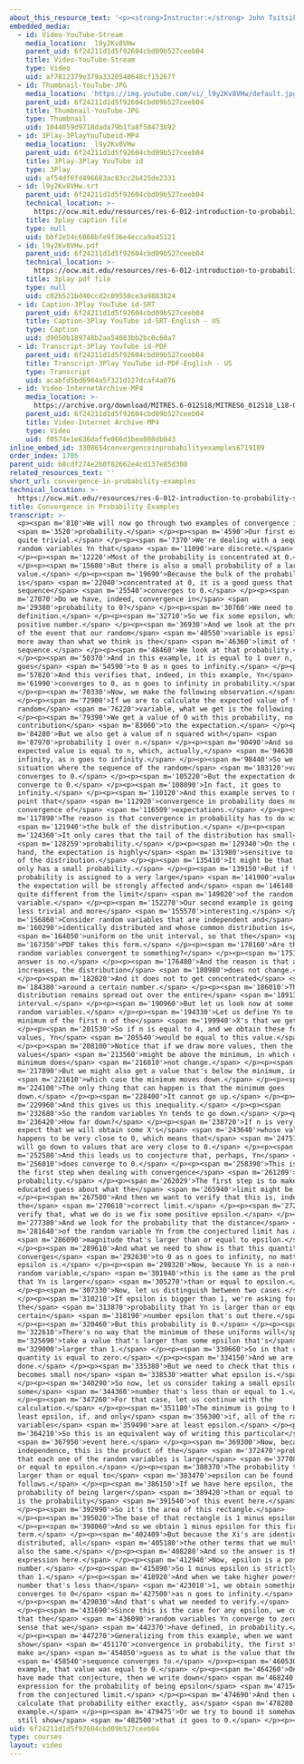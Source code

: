 ```yaml
---
about_this_resource_text: '<p><strong>Instructor:</strong> John Tsitsiklis</p>'
embedded_media:
  - id: Video-YouTube-Stream
    media_location: _l9y2Kv8VHw
    parent_uid: 6f24211d1d5f92604cbd09b527ceeb04
    title: Video-YouTube-Stream
    type: Video
    uid: af7812379e379a3320540648cf15267f
  - id: Thumbnail-YouTube-JPG
    media_location: 'https://img.youtube.com/vi/_l9y2Kv8VHw/default.jpg'
    parent_uid: 6f24211d1d5f92604cbd09b527ceeb04
    title: Thumbnail-YouTube-JPG
    type: Thumbnail
    uid: 1044059d9718dada79b1fa8f58473b92
  - id: 3Play-3PlayYouTubeid-MP4
    media_location: _l9y2Kv8VHw
    parent_uid: 6f24211d1d5f92604cbd09b527ceeb04
    title: 3Play-3Play YouTube id
    type: 3Play
    uid: af54df6fd496683ac83cc2b425de2331
  - id: l9y2Kv8VHw.srt
    parent_uid: 6f24211d1d5f92604cbd09b527ceeb04
    technical_location: >-
      https://ocw.mit.edu/resources/res-6-012-introduction-to-probability-spring-2018/part-ii-inference-limit-theorems/convergence-in-probability-examples/l9y2Kv8VHw.srt
    title: 3play caption file
    type: null
    uid: bbf2e54c6868bfe9f36e4ecca9a45121
  - id: l9y2Kv8VHw.pdf
    parent_uid: 6f24211d1d5f92604cbd09b527ceeb04
    technical_location: >-
      https://ocw.mit.edu/resources/res-6-012-introduction-to-probability-spring-2018/part-ii-inference-limit-theorems/convergence-in-probability-examples/l9y2Kv8VHw.pdf
    title: 3play pdf file
    type: null
    uid: c02b521bd40ccd2c09550ce3a9883824
  - id: Caption-3Play YouTube id-SRT
    parent_uid: 6f24211d1d5f92604cbd09b527ceeb04
    title: Caption-3Play YouTube id-SRT-English - US
    type: Caption
    uid: d9050b189748b2aa54083bb2bc0c60a7
  - id: Transcript-3Play YouTube id-PDF
    parent_uid: 6f24211d1d5f92604cbd09b527ceeb04
    title: Transcript-3Play YouTube id-PDF-English - US
    type: Transcript
    uid: acabfd5bd6964a5f321d127dcaf4a076
  - id: Video-InternetArchive-MP4
    media_location: >-
      https://archive.org/download/MITRES.6-012S18/MITRES6_012S18_L18-07_300k.mp4
    parent_uid: 6f24211d1d5f92604cbd09b527ceeb04
    title: Video-Internet Archive-MP4
    type: Video
    uid: f0574e1e636daffe066d1bea080db043
inline_embed_id: 3308654convergenceinprobabilityexamples6719109
order_index: 1705
parent_uid: b8cdf274e2b0f82662e4cd137e85d308
related_resources_text: ''
short_url: convergence-in-probability-examples
technical_location: >-
  https://ocw.mit.edu/resources/res-6-012-introduction-to-probability-spring-2018/part-ii-inference-limit-theorems/convergence-in-probability-examples
title: Convergence in Probability Examples
transcript: >-
  <p><span m='810'>We will now go through two examples of convergence in</span>
  <span m='3520'>probability.</span> </p><p><span m='4590'>Our first example is
  quite trivial.</span> </p><p><span m='7370'>We're dealing with a sequence of
  random variables Yn that</span> <span m='11090'>are discrete.</span>
  </p><p><span m='12220'>Most of the probability is concentrated at 0.</span>
  </p><p><span m='15680'>But there is also a small probability of a large
  value.</span> </p><p><span m='19690'>Because the bulk of the probability mass
  is</span> <span m='22040'>concentrated at 0, it is a good guess that this
  sequence</span> <span m='25540'>converges to 0.</span> </p><p><span
  m='27070'>Do we have, indeed, convergence in</span> <span
  m='29380'>probability to 0?</span> </p><p><span m='30760'>We need to check the
  definition.</span> </p><p><span m='32710'>So we fix some epsilon, which is a
  positive number.</span> </p><p><span m='36930'>And we look at the probability
  of the event that our random</span> <span m='40550'>variable is epsilon or
  more away than what we think is the</span> <span m='46360'>limit of that
  sequence.</span> </p><p><span m='48460'>We look at that probability.</span>
  </p><p><span m='50370'>And in this example, it is equal to 1 over n, which
  goes</span> <span m='54590'>to 0 as n goes to infinity.</span> </p><p><span
  m='57820'>And this verifies that, indeed, in this example, Yn</span> <span
  m='61990'>converges to 0, as n goes to infinity in probability.</span>
  </p><p><span m='70330'>Now, we make the following observation.</span>
  </p><p><span m='72900'>If we are to calculate the expected value of this
  random</span> <span m='76220'>variable, what we get is the following.</span>
  </p><p><span m='79390'>We get a value of 0 with this probability, no
  contribution</span> <span m='83060'>to the expectation.</span> </p><p><span
  m='84280'>But we also get a value of n squared with</span> <span
  m='87970'>probability 1 over n.</span> </p><p><span m='90490'>And so the
  expected value is equal to n, which, actually,</span> <span m='94630'>goes to
  infinity, as n goes to infinity.</span> </p><p><span m='98440'>So we have a
  situation where the sequence of the random</span> <span m='103120'>variables
  converges to 0.</span> </p><p><span m='105220'>But the expectation does not
  converge to 0.</span> </p><p><span m='108090'>In fact, it goes to
  infinity.</span> </p><p><span m='110120'>And this example serves to make the
  point that</span> <span m='112920'>convergence in probability does not imply
  convergence of</span> <span m='116509'>expectations.</span> </p><p><span
  m='117890'>The reason is that convergence in probability has to do with</span>
  <span m='121940'>the bulk of the distribution.</span> </p><p><span
  m='124360'>It only cares that the tail of the distribution has small</span>
  <span m='128259'>probability.</span> </p><p><span m='129340'>On the other
  hand, the expectation is highly</span> <span m='131980'>sensitive to the tail
  of the distribution.</span> </p><p><span m='135410'>It might be that the tail
  only has a small probability.</span> </p><p><span m='139150'>But if that
  probability is assigned to a very large</span> <span m='141900'>value, then
  the expectation will be strongly affected and</span> <span m='146140'>can be
  quite different from the limit</span> <span m='149020'>of the random
  variable.</span> </p><p><span m='152270'>Our second example is going to be
  less trivial and more</span> <span m='155570'>interesting.</span> </p><p><span
  m='156860'>Consider random variables that are independent and</span> <span
  m='160290'>identically distributed and whose common distribution is</span>
  <span m='164050'>uniform on the unit interval, so that the</span> <span
  m='167350'>PDF takes this form.</span> </p><p><span m='170160'>Are these
  random variables convergent to something?</span> </p><p><span m='175150'>The
  answer is no.</span> </p><p><span m='176480'>And the reason is that as i
  increases, the distribution</span> <span m='180980'>does not change.</span>
  </p><p><span m='182020'>And it does not to get concentrated</span> <span
  m='184380'>around a certain number.</span> </p><p><span m='186010'>The
  distribution remains spread out over the entire</span> <span m='189130'>unit
  interval.</span> </p><p><span m='190960'>But let us look now at some related
  random variables.</span> </p><p><span m='194330'>Let us define Yn to be the
  minimum of the first n of the</span> <span m='199940'>X's that we get.</span>
  </p><p><span m='201530'>So if n is equal to 4, and we obtain these four
  values, Yn</span> <span m='205540'>would be equal to this value.</span>
  </p><p><span m='208100'>Notice that if we draw more values, then the new
  values</span> <span m='213560'>might be above the minimum, in which case the
  minimum does</span> <span m='216810'>not change.</span> </p><p><span
  m='217890'>But we might also get a value that's below the minimum, in</span>
  <span m='221610'>which case the minimum moves down.</span> </p><p><span
  m='224100'>The only thing that can happen is that the minimum goes
  down.</span> </p><p><span m='228400'>It cannot go up.</span> </p><p><span
  m='229960'>And this gives us this inequality.</span> </p><p><span
  m='232680'>So the random variables Yn tends to go down.</span> </p><p><span
  m='236420'>How far down?</span> </p><p><span m='238720'>If n is very large, we
  expect that we will obtain some X's</span> <span m='243640'>whose value
  happens to be very close to 0, which means that</span> <span m='247570'>Yn
  will go down to values that are very close to 0.</span> </p><p><span
  m='252580'>And this leads us to conjecture that, perhaps, Yn</span> <span
  m='256010'>does converge to 0.</span> </p><p><span m='258390'>This is always
  the first step when dealing with convergence</span> <span m='261209'>in
  probability.</span> </p><p><span m='262029'>The first step is to make an
  educated guess about what the</span> <span m='265940'>limit might be.</span>
  </p><p><span m='267580'>And then we want to verify that this is, indeed,
  the</span> <span m='270610'>correct limit.</span> </p><p><span m='272150'>To
  verify that, what we do is we fix some positive epsilon.</span> </p><p><span
  m='277380'>And we look for the probability that the distance</span> <span
  m='281640'>of the random variable Yn from the conjectured limit has a</span>
  <span m='286090'>magnitude that's larger than or equal to epsilon.</span>
  </p><p><span m='289610'>And what we need to show is that this quantity
  converges</span> <span m='292630'>to 0 as n goes to infinity, no matter what
  epsilon is.</span> </p><p><span m='298320'>Now, because Yn is a non-negative
  random variable,</span> <span m='301940'>this is the same as the probability
  that Yn is larger</span> <span m='305270'>than or equal to epsilon.</span>
  </p><p><span m='307330'>Now, let us distinguish between two cases.</span>
  </p><p><span m='310210'>If epsilon is bigger than 1, we're asking for
  the</span> <span m='313870'>probability that Yn is larger than or equal to a
  certain</span> <span m='318190'>number epsilon that's out there.</span>
  </p><p><span m='320460'>But this probability is 0.</span> </p><p><span
  m='322610'>There's no way that the minimum of these uniforms will</span> <span
  m='325690'>take a value that's larger than some epsilon that's</span> <span
  m='329000'>larger than 1.</span> </p><p><span m='330660'>So in that case, this
  quantity is equal to zero.</span> </p><p><span m='334150'>And we are
  done.</span> </p><p><span m='335380'>But we need to check that this quantity
  becomes small no</span> <span m='338530'>matter what epsilon is.</span>
  </p><p><span m='340290'>So now, let us consider taking a small epsilon that is
  some</span> <span m='344360'>number that's less than or equal to 1.</span>
  </p><p><span m='347260'>For that case, let us continue with the
  calculation.</span> </p><p><span m='351180'>The minimum is going to be at
  least epsilon, if, and only</span> <span m='356300'>if, all of the random
  variables</span> <span m='359490'>are at least epsilon.</span> </p><p><span
  m='364210'>So this is an equivalent way of writing this particular</span>
  <span m='367950'>event here.</span> </p><p><span m='369300'>Now, because of
  independence, this is the product of the</span> <span m='372470'>probabilities
  that each one of the random variables is larger</span> <span m='377080'>than
  or equal to epsilon.</span> </p><p><span m='380370'>The probability that X1 is
  larger than or equal to</span> <span m='383470'>epsilon can be found as
  follows.</span> </p><p><span m='386150'>If we have here epsilon, the
  probability of being larger</span> <span m='389420'>than or equal to epsilon
  is the probability</span> <span m='391540'>of this event here.</span>
  </p><p><span m='392990'>So it's the area of this rectangle.</span>
  </p><p><span m='395020'>The base of that rectangle is 1 minus epsilon.</span>
  </p><p><span m='398060'>And so we obtain 1 minus epsilon for this first
  term.</span> </p><p><span m='402409'>But because the Xi's are identically
  distributed, all</span> <span m='405180'>the other terms that we multiply are
  also the same.</span> </p><p><span m='408280'>And so the answer is this
  expression here.</span> </p><p><span m='412940'>Now, epsilon is a positive
  number.</span> </p><p><span m='415890'>So 1 minus epsilon is strictly less
  than 1.</span> </p><p><span m='418920'>And when we take higher powers of a
  number that's less than</span> <span m='423010'>1, we obtain something that
  converges to 0</span> <span m='427500'>as n goes to infinity.</span>
  </p><p><span m='429030'>And that's what we needed to verify.</span>
  </p><p><span m='431690'>Since this is the case for any epsilon, we conclude
  that the</span> <span m='436090'>random variables Yn converge to zero in the
  sense that we</span> <span m='442370'>have defined, in probability.</span>
  </p><p><span m='447270'>Generalizing from this example, when we want to
  show</span> <span m='451170'>convergence in probability, the first step is to
  make a</span> <span m='454850'>guess as to what is the value that the</span>
  <span m='458540'>sequence converges to.</span> </p><p><span m='460530'>In this
  example, that value was equal to 0.</span> </p><p><span m='464260'>Once we
  have made that conjecture, then we write down</span> <span m='468240'>an
  expression for the probability of being epsilon</span> <span m='471540'>away
  from the conjectured limit.</span> </p><p><span m='474690'>And then we
  calculate that probability either exactly, as</span> <span m='478280'>in this
  example.</span> </p><p><span m='479475'>Or we try to bound it somehow and
  still show</span> <span m='482500'>that it goes to 0.</span> </p><p></p>
uid: 6f24211d1d5f92604cbd09b527ceeb04
type: courses
layout: video
---
```


